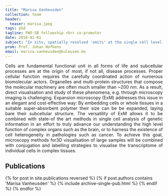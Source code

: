 ```yaml
---
title: "Marisa Vanheusden"
collection: team
header:
  teaser: marisa.jpeg
tags: phd
tagline: FWO-SB fellowship <br> co-promotor
date: 2018-01-01
subject: "In situ, spatially resolved 'omits' at the single cell level, unlocked through expansion microscopy"
prom: Prof. Johan Hofkens
email: marisa.vanheusden@kuleuven.be
---
```

<p align= "justify">
Cells are fundamental functional unit in all forms of life and subcellular processes are at the origin of most, if not all, disease processes. Proper cellular function requires the carefully coordinated action of numerous biomolecular actors. Organelles and multi-protein structures that compose the molecular machinery are often much smaller than ~200 nm. As a result, direct visualisation and study of these phenomena, e.g. through microscopy imaging is challenging.
Expansion microscopy (ExM) addresses this issue in an elegant and cost-effective way: By embedding cells or whole tissues in a suitable super-absorbent polymer their size can be be expanded, laying bare their subcellular structure.
The versatility of ExM allows it to be combined with state-of the art methods in single cell analysis of genetic information in an effort to truly advance our understanding the high level function of complex organs such as the brain, or to harness the existence of cell heterogeneity in pathologies such as cancer.
To achieve this goal, microscopy methods for3D visualisation of large samples will be combined with conjugation and labelling strategies to visualise the transcriptome of individual cells in complex tissues.

<h2> Publications </h2>
{% for post in site.publications reversed %}
  {% if post.authors contains 'Marisa Vanheusden' %}
    {% include archive-single-pub.html %}
  {% endif %}
{% endfor %}
